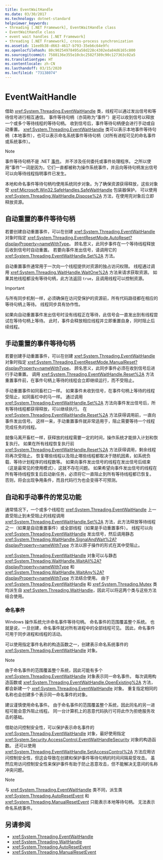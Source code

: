 ```yaml
---
title: EventWaitHandle
ms.date: 03/30/2017
ms.technology: dotnet-standard
helpviewer_keywords:
- threading [.NET Framework], EventWaitHandle class
- EventWaitHandle class
- event wait handles [.NET Framework]
- threading [.NET Framework], cross-process synchronization
ms.assetid: 11ee0b38-d663-4617-b793-35eb6c64e9fc
ms.openlocfilehash: 80c90254978495a58d228c4302eda84d6165c800
ms.sourcegitcommit: 7588136e355e10cbc2582f389c90c127363c02a5
ms.translationtype: HT
ms.contentlocale: zh-CN
ms.lasthandoff: 03/15/2020
ms.locfileid: "73138074"
---
```

# <a name="eventwaithandle"></a>EventWaitHandle
借助 <xref:System.Threading.EventWaitHandle> 类，线程可以通过发出信号和等待信号进行相互通信。 事件等待句柄（亦简称为“事件”）是可以收到信号以释放一个或多个等待线程的等待句柄。 收到信号后，事件等待句柄便会进行手动或自动重置。 <xref:System.Threading.EventWaitHandle> 类可以表示本地事件等待句柄（本地事件），也可以表示命名系统事件等待句柄（对所有进程可见的命名事件或系统事件）。  
  
> [!NOTE]
> 事件等待句柄不是 .NET [事件](../events/index.md)。 并不涉及任何委托或事件处理程序。 之所以使用“事件”一词是因为，它们一直都被称为操作系统事件，并且向等待句柄发出信号可以向等待线程指明事件已发生。  
  
 本地和命名事件等待句柄均使用系统同步对象。为了确保资源获得释放，这些对象受 <xref:Microsoft.Win32.SafeHandles.SafeWaitHandle> 包装器保护。 可以使用 <xref:System.Threading.WaitHandle.Dispose%2A> 方法，在使用完对象后立即释放资源。  
  
## <a name="event-wait-handles-that-reset-automatically"></a>自动重置的事件等待句柄  
 若要创建自动重置事件，可以在创建 <xref:System.Threading.EventWaitHandle> 对象时指定 <xref:System.Threading.EventResetMode.AutoReset?displayProperty=nameWithType>。 顾名思义，此同步事件在一个等待线程释放后收到信号时自动重置。 若要向事件发出信号，请调用它的 <xref:System.Threading.EventWaitHandle.Set%2A> 方法。  
  
 自动重置事件通常用于一次向一个线程提供对资源的独占访问权限。 线程通过调用 <xref:System.Threading.WaitHandle.WaitOne%2A> 方法来请求获取资源。 如果其他线程都没有等待句柄，此方法返回 `true`，且调用线程可以控制资源。  
  
> [!IMPORTANT]
> 与所有同步机制一样，必须确保在访问受保护的资源前，所有代码路径都在相应的等待句柄上等待。 线程同步具有协作性。  
  
 如果向自动重置事件发出信号时没有线程正在等待，此信号会一直发出到有线程尝试在等待句柄上等待。 此时，事件会释放相应线程并立即重置自身，同时阻止后续线程。  
  
## <a name="event-wait-handles-that-reset-manually"></a>手动重置的事件等待句柄  
 若要创建手动重置事件，可以在创建 <xref:System.Threading.EventWaitHandle> 对象时指定 <xref:System.Threading.EventResetMode.ManualReset?displayProperty=nameWithType>。 顾名思义，此同步事件必须在收到信号后进行手动重置。 调用 <xref:System.Threading.EventWaitHandle.Reset%2A> 方法重置事件前，在事件句柄上等待的线程会立即继续运行，而不受阻止。  
  
 手动重置事件如同畜栏口一样。 如果事件未收到信号，在事件句柄上等待的线程受阻止，如同畜栏中的马一样。 通过调用 <xref:System.Threading.EventWaitHandle.Set%2A> 方法向事件发出信号后，所有等待线程都获得释放，可以继续执行。 在 <xref:System.Threading.EventWaitHandle.Reset%2A> 方法获得调用前，一直向事件发出信号。 这样一来，手动重置事件就非常适用于，阻止需要等待一个线程完成任务的线程。  
  
 就像马离开畜栏一样，获释放的线程需要一定的时间，操作系统才能排入计划和恢复执行。 如果在所有线程恢复执行前 <xref:System.Threading.EventWaitHandle.Reset%2A> 方法获得调用，剩余线程将再次受阻止。 恢复哪些线程以及阻止哪些线程都取决于随机因素，如系统负载、等待计划程序的线程数等。 如果向事件发出信号的线程在发出信号后结束（这是最常见的使用模式），这就不存在问题。 如果希望向事件发出信号的线程在所有等待线程恢复后启动新任务，必须将它一直阻止到所有等待线程都已恢复。 否则，将会出现争用条件，而且代码行为也会变得不可预测。  
  
## <a name="features-common-to-automatic-and-manual-events"></a>自动和手动事件的常见功能  
 通常情况下，一个或多个线程在 <xref:System.Threading.EventWaitHandle> 上一直受阻止到未受阻止的线程调用 <xref:System.Threading.EventWaitHandle.Set%2A> 方法，此方法释放等待线程之一（如果是自动重置事件）或全部线程（如果是手动重置事件）。 线程可以向 <xref:System.Threading.EventWaitHandle> 发出信号，然后调用静态 <xref:System.Threading.WaitHandle.SignalAndWait%2A?displayProperty=nameWithType> 方法以原子操作的形式在其中受阻止。  
  
 <xref:System.Threading.EventWaitHandle> 对象可以与静态 <xref:System.Threading.WaitHandle.WaitAll%2A?displayProperty=nameWithType> 和 <xref:System.Threading.WaitHandle.WaitAny%2A?displayProperty=nameWithType> 方法结合使用。 由于 <xref:System.Threading.EventWaitHandle> 和 <xref:System.Threading.Mutex> 类均派生自 <xref:System.Threading.WaitHandle>，因此可以将这两个类与这些方法结合使用。  
  
### <a name="named-events"></a>命名事件  
 Windows 操作系统允许命名事件等待句柄。 命名事件的范围覆盖整个系统。 也就是说，一旦创建，命名事件就对所有进程中的全部线程可见。 因此，命名事件可用于同步进程和线程的活动。  
  
 可以使用指定事件名称的构造函数之一，创建表示命名系统事件的 <xref:System.Threading.EventWaitHandle> 对象。  
  
> [!NOTE]
> 由于命名事件的范围覆盖整个系统，因此可能有多个 <xref:System.Threading.EventWaitHandle> 对象表示同一命名事件。 每次调用构造函数或 <xref:System.Threading.EventWaitHandle.OpenExisting%2A> 方法，都会新建一个 <xref:System.Threading.EventWaitHandle> 对象。 重复指定相同的名称也会创建多个表示同一命名事件的对象。  
  
 建议谨慎使用命名事件。 由于命名事件的范围覆盖整个系统，因此同名的另一进程可能会意外阻止线程。 同一台计算机上的恶意代码执行可将此作为拒绝服务攻击的基础。  
  
 借助访问控制安全性，可以保护表示命名事件的 <xref:System.Threading.EventWaitHandle> 对象，最好使用指定 <xref:System.Security.AccessControl.EventWaitHandleSecurity> 对象的构造函数。 还可以使用 <xref:System.Threading.EventWaitHandle.SetAccessControl%2A> 方法应用访问控制安全性，但这会导致在创建和保护事件等待句柄的时间间隔易受攻击。 虽然应用访问控制安全性来保护事件有助于防止恶意攻击，但不能解决无意间的名称冲突问题。  
  
> [!NOTE]
> 与 <xref:System.Threading.EventWaitHandle> 类不同，派生类 <xref:System.Threading.AutoResetEvent> 和 <xref:System.Threading.ManualResetEvent> 只能表示本地等待句柄。 无法表示命名系统事件。  
  
## <a name="see-also"></a>另请参阅

- <xref:System.Threading.EventWaitHandle>
- <xref:System.Threading.WaitHandle>
- <xref:System.Threading.AutoResetEvent>
- <xref:System.Threading.ManualResetEvent>
